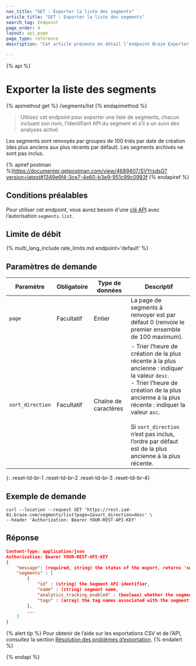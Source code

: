 ```yaml
---
nav_title: "GET : Exporter la liste des segments"
article_title: "GET : Exporter la liste des segments"
search_tag: Endpoint
page_order: 4
layout: api_page
page_type: reference
description: "Cet article présente en détail l’endpoint Braze Exporter la liste des segments."

---
```

{% api %}
# Exporter la liste des segments
{% apimethod get %}
/segments/list
{% endapimethod %}

> Utilisez cet endpoint pour exporter une liste de segments, chacun incluant son nom, l’identifiant API du segment et s’il a un suivi des analyses activé. 

Les segments sont renvoyés par groupes de 100 triés par date de création (des plus anciens aux plus récents par défaut). Les segments archivés ne sont pas inclus.

{% apiref postman %}https://documenter.getpostman.com/view/4689407/SVYrsdsG?version=latest#1349e6f4-3ce7-4e60-b3e9-951c99c0993f {% endapiref %}

## Conditions préalables

Pour utiliser cet endpoint, vous aurez besoin d'une [clé API]({{site.baseurl}}/api/basics#rest-api-key/) avec l’autorisation `segments.list`.

## Limite de débit

{% multi_lang_include rate_limits.md endpoint='default' %}

## Paramètres de demande

| Paramètre| Obligatoire | Type de données | Descriptif |
| -------- | -------- | --------- | ----------- |
| `page` | Facultatif | Entier | La page de segments à renvoyer est par défaut 0 (renvoie le premier ensemble de 100 maximum). |
| `sort_direction` | Facultatif | Chaîne de caractères | - Trier l’heure de création de la plus récente à la plus ancienne : indiquer la valeur `desc`.<br> \- Trier l’heure de création de la plus ancienne à la plus récente : indiquer la valeur `asc`. <br><br>Si `sort_direction` n’est pas inclus, l’ordre par défaut est de la plus ancienne à la plus récente.
{: .reset-td-br-1 .reset-td-br-2 .reset-td-br-3  .reset-td-br-4}

## Exemple de demande
```
curl --location --request GET 'https://rest.iad-01.braze.com/segments/list?page=1&sort_direction=desc' \
--header 'Authorization: Bearer YOUR-REST-API-KEY'
```

## Réponse

```json
Content-Type: application/json
Authorization: Bearer YOUR-REST-API-KEY
{
    "message": (required, string) the status of the export, returns 'success' when completed without errors,
    "segments" : [
        {
            "id" : (string) the Segment API identifier,
            "name" : (string) segment name,
            "analytics_tracking_enabled" : (boolean) whether the segment has analytics tracking enabled,
            "tags" : (array) the tag names associated with the segment formatted as strings
        },
        ...
    ]
}
```

{% alert tip %}
Pour obtenir de l’aide sur les exportations CSV et de l’API, consultez la section [Résolution des problèmes d’exportation]({{site.baseurl}}/user_guide/data_and_analytics/export_braze_data/export_troubleshooting/).
{% endalert %}

{% endapi %}

